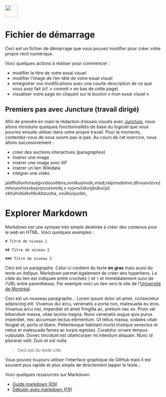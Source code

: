 <a href="https://juncture-digital.org"><img src="https://raw.githubusercontent.com/digitalArtHistory/recits-numeriques/main/images/btn_juncture.svg" style="height:40px"></a>

<param ve-config 
       title="depart" 
       banner="/images/ViennaDioscoridesFolio483vBirds.jpg" 
       layout="vertical">

# Fichier de démarrage

Ceci est un fichier de démarrage que vous pouvez modifier pour créer votre propre récit numérique.

Voici quelques actions à réaliser pour commencer :
- modifier le titre de votre essai visuel
- modifier l’image de l’en-tête de votre essai visuel
- enregistrer vos modifications avec une courte description de ce que vous avez fait (cf. « commit » en bas de cette page)
- visualiser votre page en cliquant sur le bouton « mon essai visuel »



## Premiers pas avec Juncture (travail dirigé)

Afin de prendre en main la rédaction d’essais visuels avec [Juncture](https://juncture-digital.org/), nous allons introduire quelques fonctionnalités de base du logiciel que vous pourrez ensuite utiliser dans votre propre travail. Pour le moments, contentez-vous de nous suivre pas-à-pas. Au cours de cet exercice, nous allons successivement :
- créer des sections interactives (paragraphes)
- insérer une image
- insérer une image avec IIIF
- insérer un lien Wikidata
- intégrer une vidéo

jsldfhsfuvhnisulgvvslouvhbns;ovnlkuùnvùk;vnsd;vlajvnsdonvn;dlvvuovlzvxzmhvuovlmxvbxjvozvolxmnbj » cvj»nvlzkvxjbùkvcjùl vkhùhvbùlkvhbvkbzuvba, vxùlkùxjucbn,
<param ve-image 
    manifest="https://gallica.bnf.fr/ark:/12148/btv1b532136134/f1.highres" />
  
# Explorer Markdown

Markdown est une syntaxe très simple destinée à créer des contenus pour le web en HTML. Voici quelques exemples :

```
# Titre de niveau 1

## Titre de niveau 2

### Titre de niveau 3
```

Ceci est un paragraphe. Celui-ci contient du texte **en gras** mais aussi du texte *en italique*. Markdown permet également de créer des hyperliens. La cible du lien est indiquée entre crochets `[` et `]` et immédiatement suivi de l’URL entre parenthèses. Par exemple voici un lien vers le site de l’[Université de Montréal](http://www.umontreal.ca).

Ceci est un nouveau paragraphe...  Lorem ipsum dolor sit amet, consectetur adipiscing elit. Vivamus dui arcu, venenatis a porta non, malesuada eu eros. Vivamus arcu nisi, imperdiet sit amet fringilla ac, pretium nec ex. Proin vel bibendum massa, vitae lacinia magna. Nunc venenatis augue quis purus imperdiet, nec accumsan lectus elementum. Ut tellus massa, sodales vitae feugiat et, porta ut libero. Pellentesque habitant morbi tristique senectus et netus et malesuada fames ac turpis egestas. Curabitur ornare tempus vulputate. Donec tincidunt est ullamcorper mi interdum aliquam. Nunc id placerat velit. Duis et est nulla. 

> Ceci est du texte cité.

Vous pouvez toujours utiliser l’interface graphique de GitHub mais il est souvent plus rapide et plus simple de directement tapper le texte...

Voici quelques ressources sur Markdown
- [Guide markdown (EN)](https://docs.github.com/en/get-started/writing-on-github/getting-started-with-writing-and-formatting-on-github/basic-writing-and-formatting-syntax)
- [Débuter avec markdown (FR)](https://programminghistorian.org/fr/lecons/debuter-avec-markdown)
